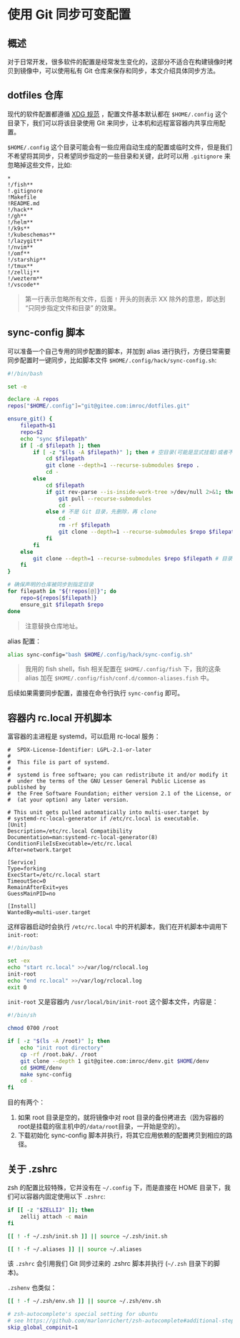 # 使用 Git 同步可变配置

## 概述

对于日常开发，很多软件的配置是经常发生变化的，这部分不适合在构建镜像时拷贝到镜像中，可以使用私有 Git 仓库来保存和同步，本文介绍具体同步方法。

## dotfiles 仓库

现代的软件配置都遵循 [XDG 规范](https://specifications.freedesktop.org/basedir-spec/basedir-spec-latest.html) ，配置文件基本默认都在 `$HOME/.config` 这个目录下，我们可以将该目录使用 Git 来同步，让本机和远程富容器内共享应用配置。

`$HOME/.config` 这个目录可能会有一些应用自动生成的配置或临时文件，但是我们不希望将其同步，只希望同步指定的一些目录和关键，此时可以用 `.gitignore` 来忽略掉这些文件，比如:

```gitignore
*
!/fish**
!.gitignore
!Makefile
!README.md
!/hack**
!/gh**
!/helm**
!/k9s**
!/kubeschemas**
!/lazygit**
!/nvim**
!/omf**
!/starship**
!/tmux**
!/zellij**
!/wezterm**
!/vscode**
```

> 第一行表示忽略所有文件，后面 `!` 开头的则表示 XX 除外的意思，即达到 “只同步指定文件和目录” 的效果。

## sync-config 脚本

可以准备一个自己专用的同步配置的脚本，并加到 alias 进行执行，方便日常需要同步配置时一键同步，比如脚本文件 `$HOME/.config/hack/sync-config.sh`:

```bash title="sync-config.sh"
#!/bin/bash

set -e

declare -A repos
repos["$HOME/.config"]="git@gitee.com:imroc/dotfiles.git"

ensure_git() {
	filepath=$1
	repo=$2
	echo "sync $filepath"
	if [ -d $filepath ]; then
		if [ -z "$(ls -A $filepath)" ]; then # 空目录(可能是显式挂载)或者不存在，clone配置仓库
			cd $filepath
			git clone --depth=1 --recurse-submodules $repo .
			cd -
		else
			cd $filepath
			if git rev-parse --is-inside-work-tree >/dev/null 2>&1; then # 已经是 Git 目录了，直接 pull 即可
				git pull --recurse-submodules
				cd -
			else # 不是 Git 目录，先删除，再 clone
				cd -
				rm -rf $filepath
				git clone --depth=1 --recurse-submodules $repo $filepath
			fi
		fi
	else
		git clone --depth=1 --recurse-submodules $repo $filepath # 目录不存在，clone 配置仓库
	fi
}

# 确保声明的仓库被同步到指定目录
for filepath in "${!repos[@]}"; do
	repo=${repos[$filepath]}
	ensure_git $filepath $repo
done
```

> 注意替换仓库地址。

alias 配置：

```bash
alias sync-config="bash $HOME/.config/hack/sync-config.sh"
```

> 我用的 fish shell，fish 相关配置在 `$HOME/.config/fish` 下，我的这条 alias 加在 `$HOME/.config/fish/conf.d/common-aliases.fish` 中。

后续如果需要同步配置，直接在命令行执行 `sync-config` 即可。

## 容器内 rc.local 开机脚本

富容器的主进程是 systemd，可以启用 rc-local 服务：

```systemd title="/lib/systemd/system/rc-local.service"
#  SPDX-License-Identifier: LGPL-2.1-or-later
#
#  This file is part of systemd.
#
#  systemd is free software; you can redistribute it and/or modify it
#  under the terms of the GNU Lesser General Public License as published by
#  the Free Software Foundation; either version 2.1 of the License, or
#  (at your option) any later version.

# This unit gets pulled automatically into multi-user.target by
# systemd-rc-local-generator if /etc/rc.local is executable.
[Unit]
Description=/etc/rc.local Compatibility
Documentation=man:systemd-rc-local-generator(8)
ConditionFileIsExecutable=/etc/rc.local
After=network.target

[Service]
Type=forking
ExecStart=/etc/rc.local start
TimeoutSec=0
RemainAfterExit=yes
GuessMainPID=no

[Install]
WantedBy=multi-user.target
```

这样容器启动时会执行 `/etc/rc.local` 中的开机脚本，我们在开机脚本中调用下 `init-root`:

```bash title="/etc/rc.local"
#!/bin/bash

set -ex
echo "start rc.local" >>/var/log/rclocal.log
init-root
echo "end rc.local" >>/var/log/rclocal.log
exit 0
```

`init-root` 又是容器内 `/usr/local/bin/init-root` 这个脚本文件，内容是：

```bash
#!/bin/sh

chmod 0700 /root

if [ -z "$(ls -A /root)" ]; then
	echo "init root directory"
	cp -rf /root.bak/. /root
	git clone --depth 1 git@gitee.com:imroc/denv.git $HOME/denv
	cd $HOME/denv
	make sync-config
	cd -
fi
```

目的有两个：
1. 如果 root 目录是空的，就将镜像中对 root 目录的备份拷进去（因为容器的root是挂载的宿主机中的`/data/root`目录，一开始是空的）。
2. 下载初始化 sync-config 脚本并执行，将其它应用依赖的配置拷贝到相应的路径。

## 关于 .zshrc

zsh 的配置比较特殊，它并没有在 `~/.config` 下，而是直接在 HOME 目录下，我们可以容器内固定使用以下 `.zshrc`:

```bash
if [[ -z "$ZELLIJ" ]]; then
    zellij attach -c main
fi

[[ ! -f ~/.zsh/init.sh ]] || source ~/.zsh/init.sh

[[ ! -f ~/.aliases ]] || source ~/.aliases
```

该 `.zshrc` 会引用我们 Git 同步过来的 .zshrc 脚本并执行 (`~/.zsh` 目录下的脚本)。

`.zshenv` 也类似：

```bash
[[ ! -f ~/.zsh/env.sh ]] || source ~/.zsh/env.sh

# zsh-autocomplete's special setting for ubuntu
# see https://github.com/marlonrichert/zsh-autocomplete#additional-step-for-ubuntu
skip_global_compinit=1
```
